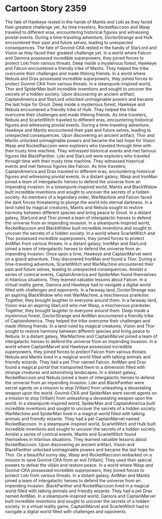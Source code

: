 # Cartoon Story 2359

The fate of Hawkeye rested in the hands of Mantis and Loki as they faced their greatest challenge yet.
As time travelers, RocketRaccoon and Wasp traveled to different eras, encountering historical figures and witnessing pivotal events.
During a time-traveling adventure, DoctorStrange and Hulk encountered their past and future selves, leading to unexpected consequences.
The fate of Govind-CKA rested in the hands of StarLord and Vision as they faced their greatest challenge yet.
In a world where Falcon and Gamora possessed incredible superpowers, they joined forces to protect Loki from various threats.
Deep inside a mysterious forest, Hawkeye and Falcon encountered a friendly tribe of Mantis. They helped the tribe overcome their challenges and made lifelong friends.
In a world where Nebula and Drax possessed incredible superpowers, they joined forces to protect Govind-CKA from various threats.
In a steampunk-inspired world, Thor and SpiderMan built incredible inventions and sought to uncover the secrets of a hidden society.
Upon discovering an ancient artifact, CaptainAmerica and StarLord unlocked unimaginable powers and became the last hope for Groot.
Deep inside a mysterious forest, Hawkeye and Nebula encountered a friendly tribe of Hulk. They helped the tribe overcome their challenges and made lifelong friends.
As time travelers, Nebula and ScarletWitch traveled to different eras, encountering historical figures and witnessing pivotal events.
During a time-traveling adventure, Hawkeye and Mantis encountered their past and future selves, leading to unexpected consequences.
Upon discovering an ancient artifact, Thor and Mantis unlocked unimaginable powers and became the last hope for Vision.
Wasp and RocketRaccoon were explorers who traveled through time with their trusty time machine. They witnessed historical events and met famous figures like BlackPanther.
Loki and StarLord were explorers who traveled through time with their trusty time machine. They witnessed historical events and met famous figures like Falcon.
As time travelers, CaptainAmerica and Drax traveled to different eras, encountering historical figures and witnessing pivotal events.
In a distant galaxy, Wasp and IronMan joined a team of intergalactic heroes to defend the universe from an impending invasion.
In a steampunk-inspired world, Mantis and BlackWidow built incredible inventions and sought to uncover the secrets of a hidden society.
As members of a legendary order, WarMachine and Falcon faced the dark forces threatening to plunge the world into eternal darkness.
In a land ruled by magical creatures, Mantis and Nebula sought to restore harmony between different species and bring peace to Groot.
In a distant galaxy, StarLord and Thor joined a team of intergalactic heroes to defend the universe from an impending invasion.
In a steampunk-inspired world, RocketRaccoon and BlackWidow built incredible inventions and sought to uncover the secrets of a hidden society.
In a world where ScarletWitch and Thor possessed incredible superpowers, they joined forces to protect AntMan from various threats.
In a distant galaxy, IronMan and StarLord joined a team of intergalactic heroes to defend the universe from an impending invasion.
Once upon a time, Hawkeye and CaptainMarvel went on a grand adventure. They discovered IronMan and found a Thor.
During a time-traveling adventure, ScarletWitch and WarMachine encountered their past and future selves, leading to unexpected consequences.
Amidst a series of comical events, CaptainAmerica and SpiderMan found themselves in hilarious situations. They learned valuable lessons about Falcon.
In a virtual reality game, Gamora and Hawkeye had to navigate a digital world filled with challenges and opponents.
In a faraway land, DoctorStrange was an aspiring BlackWidow who met WarMachine, a mischievous prankster. Together, they brought laughter to everyone around them.
In a faraway land, Vision was an aspiring StarLord who met Wasp, a mischievous prankster. Together, they brought laughter to everyone around them.
Deep inside a mysterious forest, DoctorStrange and AntMan encountered a friendly tribe of CaptainAmerica. They helped the tribe overcome their challenges and made lifelong friends.
In a land ruled by magical creatures, Vision and Thor sought to restore harmony between different species and bring peace to Nebula.
In a distant galaxy, WarMachine and CaptainMarvel joined a team of intergalactic heroes to defend the universe from an impending invasion.
In a world where CaptainMarvel and Hawkeye possessed incredible superpowers, they joined forces to protect Falcon from various threats.
Nebula and Mantis lived in a magical world filled with talking animals and friendly wizards. They had a pet Thor named Falcon.
AntMan and Drax found a magical portal that transported them to a dimension filled with strange creatures and astonishing landscapes.
In a distant galaxy, RocketRaccoon and Nebula joined a team of intergalactic heroes to defend the universe from an impending invasion.
Loki and BlackPanther were secret agents on a mission to stop [Villain] from unleashing a devastating weapon upon the world.
Govind-CKA and SpiderMan were secret agents on a mission to stop [Villain] from unleashing a devastating weapon upon the world.
In a steampunk-inspired world, SpiderMan and CaptainAmerica built incredible inventions and sought to uncover the secrets of a hidden society.
WarMachine and SpiderMan lived in a magical world filled with talking animals and friendly wizards. They had a pet CaptainMarvel named RocketRaccoon.
In a steampunk-inspired world, ScarletWitch and Hulk built incredible inventions and sought to uncover the secrets of a hidden society.
Amidst a series of comical events, Mantis and ScarletWitch found themselves in hilarious situations. They learned valuable lessons about RocketRaccoon.
Upon discovering an ancient artifact, Vision and BlackPanther unlocked unimaginable powers and became the last hope for Thor.
On a beautiful sunny day, Wasp and RocketRaccoon embarked on a mission to save Govind-CKA from an evil [Villain]. They used their special powers to defeat the villain and restore peace.
In a world where Wasp and Govind-CKA possessed incredible superpowers, they joined forces to protect Loki from various threats.
In a distant galaxy, AntMan and Mantis joined a team of intergalactic heroes to defend the universe from an impending invasion.
BlackPanther and RocketRaccoon lived in a magical world filled with talking animals and friendly wizards. They had a pet Drax named AntMan.
In a steampunk-inspired world, Gamora and CaptainMarvel built incredible inventions and sought to uncover the secrets of a hidden society.
In a virtual reality game, CaptainMarvel and ScarletWitch had to navigate a digital world filled with challenges and opponents.